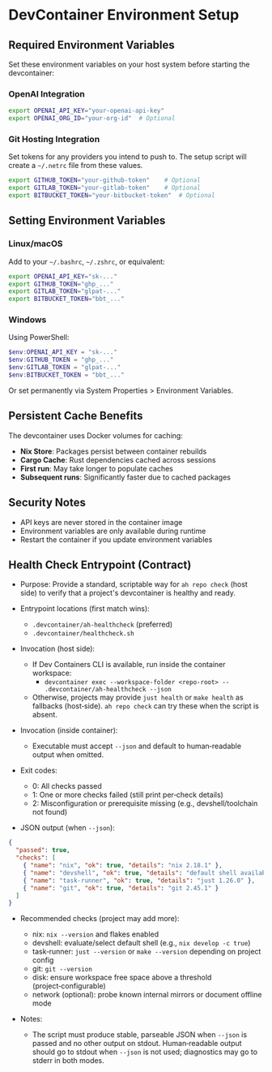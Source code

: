 # DevContainer Environment Setup

## Required Environment Variables

Set these environment variables on your host system before starting the devcontainer:

### OpenAI Integration

```bash
export OPENAI_API_KEY="your-openai-api-key"
export OPENAI_ORG_ID="your-org-id"  # Optional
```

### Git Hosting Integration

Set tokens for any providers you intend to push to. The setup script will create
a `~/.netrc` file from these values.

```bash
export GITHUB_TOKEN="your-github-token"    # Optional
export GITLAB_TOKEN="your-gitlab-token"    # Optional
export BITBUCKET_TOKEN="your-bitbucket-token"  # Optional
```

## Setting Environment Variables

### Linux/macOS

Add to your `~/.bashrc`, `~/.zshrc`, or equivalent:

```bash
export OPENAI_API_KEY="sk-..."
export GITHUB_TOKEN="ghp_..."
export GITLAB_TOKEN="glpat-..."
export BITBUCKET_TOKEN="bbt_..."
```

### Windows

Using PowerShell:

```powershell
$env:OPENAI_API_KEY = "sk-..."
$env:GITHUB_TOKEN = "ghp_..."
$env:GITLAB_TOKEN = "glpat-..."
$env:BITBUCKET_TOKEN = "bbt_..."
```

Or set permanently via System Properties > Environment Variables.

## Persistent Cache Benefits

The devcontainer uses Docker volumes for caching:

- **Nix Store**: Packages persist between container rebuilds
- **Cargo Cache**: Rust dependencies cached across sessions
- **First run**: May take longer to populate caches
- **Subsequent runs**: Significantly faster due to cached packages

## Security Notes

- API keys are never stored in the container image
- Environment variables are only available during runtime
- Restart the container if you update environment variables

## Health Check Entrypoint (Contract)

- Purpose: Provide a standard, scriptable way for `ah repo check` (host side) to verify that a project's devcontainer is healthy and ready.

- Entrypoint locations (first match wins):
  - `.devcontainer/ah-healthcheck` (preferred)
  - `.devcontainer/healthcheck.sh`

- Invocation (host side):
  - If Dev Containers CLI is available, run inside the container workspace:
    - `devcontainer exec --workspace-folder <repo-root> -- .devcontainer/ah-healthcheck --json`
  - Otherwise, projects may provide `just health` or `make health` as fallbacks (host‑side). `ah repo check` can try these when the script is absent.

- Invocation (inside container):
  - Executable must accept `--json` and default to human‑readable output when omitted.

- Exit codes:
  - 0: All checks passed
  - 1: One or more checks failed (still print per‑check details)
  - 2: Misconfiguration or prerequisite missing (e.g., devshell/toolchain not found)

- JSON output (when `--json`):

```json
{
  "passed": true,
  "checks": [
    { "name": "nix", "ok": true, "details": "nix 2.18.1" },
    { "name": "devshell", "ok": true, "details": "default shell available" },
    { "name": "task-runner", "ok": true, "details": "just 1.26.0" },
    { "name": "git", "ok": true, "details": "git 2.45.1" }
  ]
}
```

- Recommended checks (project may add more):
  - nix: `nix --version` and flakes enabled
  - devshell: evaluate/select default shell (e.g., `nix develop -c true`)
  - task‑runner: `just --version` or `make --version` depending on project config
  - git: `git --version`
  - disk: ensure workspace free space above a threshold (project‑configurable)
  - network (optional): probe known internal mirrors or document offline mode

- Notes:
  - The script must produce stable, parseable JSON when `--json` is passed and no other output on stdout. Human‑readable output should go to stdout when `--json` is not used; diagnostics may go to stderr in both modes.
